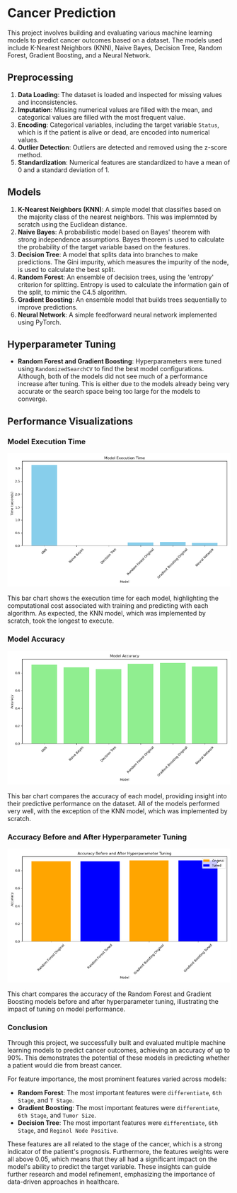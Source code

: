 # Cancer Prediction

This project involves building and evaluating various machine learning models to predict cancer outcomes based on a dataset. The models used include K-Nearest Neighbors (KNN), Naive Bayes, Decision Tree, Random Forest, Gradient Boosting, and a Neural Network.

## Preprocessing

1. **Data Loading**: The dataset is loaded and inspected for missing values and inconsistencies.
2. **Imputation**: Missing numerical values are filled with the mean, and categorical values are filled with the most frequent value.
3. **Encoding**: Categorical variables, including the target variable `Status`, which is if the patient is alive or dead, are encoded into numerical values.
4. **Outlier Detection**: Outliers are detected and removed using the z-score method.
5. **Standardization**: Numerical features are standardized to have a mean of 0 and a standard deviation of 1.

## Models

1. **K-Nearest Neighbors (KNN)**: A simple model that classifies based on the majority class of the nearest neighbors. This was implemnted by scratch using the Euclidean distance.
2. **Naive Bayes**: A probabilistic model based on Bayes' theorem with strong independence assumptions. Bayes theorem is used to calculate the probability of the target variable based on the features.
3. **Decision Tree**: A model that splits data into branches to make predictions. The Gini impurity, which measures the impurity of the node, is used to calculate the best split.
4. **Random Forest**: An ensemble of decision trees, using the 'entropy' criterion for splitting. Entropy is used to calculate the information gain of the split, to mimic the C4.5 algorithm.
5. **Gradient Boosting**: An ensemble model that builds trees sequentially to improve predictions.
6. **Neural Network**: A simple feedforward neural network implemented using PyTorch.

## Hyperparameter Tuning

- **Random Forest and Gradient Boosting**: Hyperparameters were tuned using `RandomizedSearchCV` to find the best model configurations. Although, both of the models did not see much of a performance increase after tuning. This is either due to the models already being very accurate or the search space being too large for the models to converge. 

## Performance Visualizations

### Model Execution Time

![Model Execution Time](performance/model_execution_time.png)

This bar chart shows the execution time for each model, highlighting the computational cost associated with training and predicting with each algorithm. As expected, the KNN model, which was implemented by scratch, took the longest to execute.

### Model Accuracy

![Model Accuracy](performance/model_accuracy.png)

This bar chart compares the accuracy of each model, providing insight into their predictive performance on the dataset. All of the models performed very well, with the exception of the KNN model, which was implemented by scratch.

### Accuracy Before and After Hyperparameter Tuning

![Accuracy Before and After Hyperparameter Tuning](performance/accuracy_comparison_before_after_tuning.png)

This chart compares the accuracy of the Random Forest and Gradient Boosting models before and after hyperparameter tuning, illustrating the impact of tuning on model performance.

### Conclusion

Through this project, we successfully built and evaluated multiple machine learning models to predict cancer outcomes, achieving an accuracy of up to 90%. This demonstrates the potential of these models in predicting whether a patient would die from breast cancer.

For feature importance, the most prominent features varied across models:

- **Random Forest**: The most important features were `differentiate`, `6th Stage`, and `T Stage`.
- **Gradient Boosting**: The most important features were `differentiate`, `6th Stage`, and `Tumor Size`.
- **Decision Tree**: The most important features were `differentiate`, `6th Stage`, and `Reginol Node Positive`.

These features are all related to the stage of the cancer, which is a strong indicator of the patient's prognosis. Furthermore, the features weights were all above 0.05, which means that they all had a significant impact on the model's ability to predict the target variable.
These insights can guide further research and model refinement, emphasizing the importance of data-driven approaches in healthcare.
